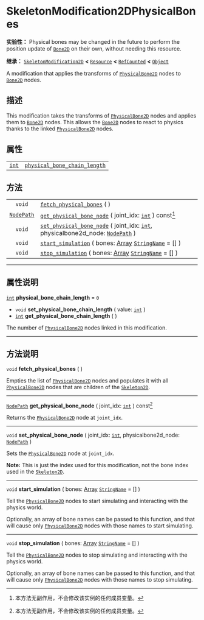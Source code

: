 <!-- ⚠ 请勿编辑本文件 ⚠ -->
<!-- 本文档使用脚本从 WeDot 引擎源码仓库生成。 -->
<!-- 生成脚本：https://github.com/WeDot-Engine/WeDot/tree/master/doc/tools/make_md.py； -->
<!-- 原文件：https://github.com/WeDot-Engine/WeDot/tree/master/doc/classes/SkeletonModification2DPhysicalBones.xml。 -->

<div id="_class_skeletonmodification2dphysicalbones"></div>

# SkeletonModification2DPhysicalBones

**实验性：** Physical bones may be changed in the future to perform the position update of [`Bone2D`](class_bone2d.md) on their own, without needing this resource.

**继承：** [`SkeletonModification2D`](class_skeletonmodification2d.md) **<** [`Resource`](class_resource.md) **<** [`RefCounted`](class_refcounted.md) **<** [`Object`](class_object.md)

A modification that applies the transforms of [`PhysicalBone2D`](class_physicalbone2d.md) nodes to [`Bone2D`](class_bone2d.md) nodes.

## 描述

This modification takes the transforms of [`PhysicalBone2D`](class_physicalbone2d.md) nodes and applies them to [`Bone2D`](class_bone2d.md) nodes. This allows the [`Bone2D`](class_bone2d.md) nodes to react to physics thanks to the linked [`PhysicalBone2D`](class_physicalbone2d.md) nodes.

## 属性

|||
|:-:|:--|
| [`int`](class_int.md) | [`physical_bone_chain_length`](class_skeletonmodification2dphysicalbones.md#class_skeletonmodification2dphysicalbones_property_physical_bone_chain_length) | ``0`` |

## 方法

|||
|:-:|:--|
| `void`                          | [`fetch_physical_bones`](class_skeletonmodification2dphysicalbones.md#class_skeletonmodification2dphysicalbones_method_fetch_physical_bones) ( )                                                                                            |
| [`NodePath`](class_nodepath.md) | [`get_physical_bone_node`](class_skeletonmodification2dphysicalbones.md#class_skeletonmodification2dphysicalbones_method_get_physical_bone_node) ( joint_idx: [`int`](class_int.md) ) const[^const]                                         |
| `void`                          | [`set_physical_bone_node`](class_skeletonmodification2dphysicalbones.md#class_skeletonmodification2dphysicalbones_method_set_physical_bone_node) ( joint_idx: [`int`](class_int.md), physicalbone2d_node: [`NodePath`](class_nodepath.md) ) |
| `void`                          | [`start_simulation`](class_skeletonmodification2dphysicalbones.md#class_skeletonmodification2dphysicalbones_method_start_simulation) ( bones: [Array](class_array.md) [`StringName`](class_stringname.md) = [] )                            |
| `void`                          | [`stop_simulation`](class_skeletonmodification2dphysicalbones.md#class_skeletonmodification2dphysicalbones_method_stop_simulation) ( bones: [Array](class_array.md) [`StringName`](class_stringname.md) = [] )                              |

<!-- rst-class:: classref-section-separator -->

---

## 属性说明

<div id="_class_skeletonmodification2dphysicalbones_property_physical_bone_chain_length"></div>

[`int`](class_int.md) **physical_bone_chain_length** = ``0`` <div id="class_skeletonmodification2dphysicalbones_property_physical_bone_chain_length"></div>

- `void` **set_physical_bone_chain_length** ( value: [`int`](class_int.md) )
- [`int`](class_int.md) **get_physical_bone_chain_length** ( )

The number of [`PhysicalBone2D`](class_physicalbone2d.md) nodes linked in this modification.

<!-- rst-class:: classref-section-separator -->

---

## 方法说明

<div id="_class_skeletonmodification2dphysicalbones_method_fetch_physical_bones"></div>

`void` **fetch_physical_bones** ( )<div id="class_skeletonmodification2dphysicalbones_method_fetch_physical_bones"></div>

Empties the list of [`PhysicalBone2D`](class_physicalbone2d.md) nodes and populates it with all [`PhysicalBone2D`](class_physicalbone2d.md) nodes that are children of the [`Skeleton2D`](class_skeleton2d.md).

<!-- rst-class:: classref-item-separator -->

---

<div id="_class_skeletonmodification2dphysicalbones_method_get_physical_bone_node"></div>

[`NodePath`](class_nodepath.md) **get_physical_bone_node** ( joint_idx: [`int`](class_int.md) ) const[^const]<div id="class_skeletonmodification2dphysicalbones_method_get_physical_bone_node"></div>

Returns the [`PhysicalBone2D`](class_physicalbone2d.md) node at `joint_idx`.

<!-- rst-class:: classref-item-separator -->

---

<div id="_class_skeletonmodification2dphysicalbones_method_set_physical_bone_node"></div>

`void` **set_physical_bone_node** ( joint_idx: [`int`](class_int.md), physicalbone2d_node: [`NodePath`](class_nodepath.md) )<div id="class_skeletonmodification2dphysicalbones_method_set_physical_bone_node"></div>

Sets the [`PhysicalBone2D`](class_physicalbone2d.md) node at `joint_idx`.

 **Note:** This is just the index used for this modification, not the bone index used in the [`Skeleton2D`](class_skeleton2d.md).

<!-- rst-class:: classref-item-separator -->

---

<div id="_class_skeletonmodification2dphysicalbones_method_start_simulation"></div>

`void` **start_simulation** ( bones: [Array](class_array.md) [`StringName`](class_stringname.md) = [] )<div id="class_skeletonmodification2dphysicalbones_method_start_simulation"></div>

Tell the [`PhysicalBone2D`](class_physicalbone2d.md) nodes to start simulating and interacting with the physics world.

Optionally, an array of bone names can be passed to this function, and that will cause only [`PhysicalBone2D`](class_physicalbone2d.md) nodes with those names to start simulating.

<!-- rst-class:: classref-item-separator -->

---

<div id="_class_skeletonmodification2dphysicalbones_method_stop_simulation"></div>

`void` **stop_simulation** ( bones: [Array](class_array.md) [`StringName`](class_stringname.md) = [] )<div id="class_skeletonmodification2dphysicalbones_method_stop_simulation"></div>

Tell the [`PhysicalBone2D`](class_physicalbone2d.md) nodes to stop simulating and interacting with the physics world.

Optionally, an array of bone names can be passed to this function, and that will cause only [`PhysicalBone2D`](class_physicalbone2d.md) nodes with those names to stop simulating.

[^virtual]: 本方法通常需要用户覆盖才能生效。
[^const]: 本方法无副作用，不会修改该实例的任何成员变量。
[^vararg]: 本方法除了能接受在此处描述的参数外，还能够继续接受任意数量的参数。
[^constructor]: 本方法用于构造某个类型。
[^static]: 调用本方法无需实例，可直接使用类名进行调用。
[^operator]: 本方法描述的是使用本类型作为左操作数的有效运算符。
[^bitfield]: 这个值是由下列位标志构成位掩码的整数。
[^void]: 无返回值。
